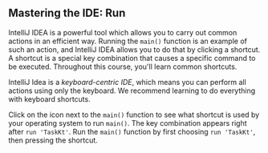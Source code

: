 ## Mastering the IDE: Run

IntelliJ IDEA is a powerful tool which allows you to carry out common actions
in an efficient way. Running the `main()` function is an example of such an
action, and IntelliJ IDEA allows you to do that by clicking a shortcut. A
shortcut is a special key combination that causes a specific command to be
executed. Throughout this course, you'll learn common shortcuts.

IntelliJ Idea is a *keyboard-centric IDE*, which means you can perform all
actions using only the keyboard. We recommend learning to do everything
with keyboard shortcuts.

Click on the icon next to the `main()` function to see what shortcut is
used by your operating system to run `main()`. The key combination appears
right after `run 'TaskKt'`. Run the `main()` function by first choosing
`run 'TaskKt'`, then pressing the shortcut.